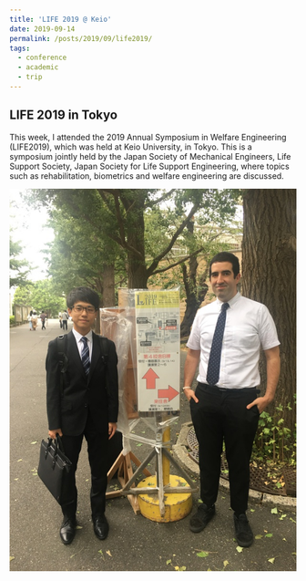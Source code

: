 ```yaml
---
title: 'LIFE 2019 @ Keio'
date: 2019-09-14
permalink: /posts/2019/09/life2019/
tags:
  - conference
  - academic
  - trip
---
```


LIFE 2019 in Tokyo
------

This week, I attended the 2019 Annual Symposium in Welfare Engineering (LIFE2019), which was held at Keio University, in Tokyo. This is a symposium jointly held by the Japan Society of Mechanical Engineers, Life Support Society, Japan Society for Life Support Engineering, where topics such as rehabilitation, biometrics and welfare engineering are discussed.

![LIFE 2019](/images/blog/2019/life2019.jpg)




